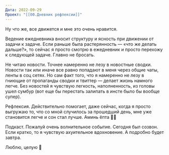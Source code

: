```yaml
---
Дата: 2022-09-29
Проект: "[[00.Дневник рефлексии]]"
---
```

Ну что же, все движется и мне это очень нравится.

Ведение ежедневника вносит структуру и ясность при движении от задачи к задаче. Если раньше была растерянность — «что же делать дальше?», то сейчас я просто смотрю в ежедневник и просто перехожу к следующей задаче. Главно не бросать.

Не читаю новости. Точнее намеренно не лезу в новостные сводки. Новости так или иначе все равно попадают в меня через общие чаты, ленты в соц сетях. Но сам факт того, что я намеренно не лезу в гниющие от пропаганды сводки и твиттер — делает жизнь намного легче. Без новостей я чувствую легкость, наполненность, из головы ушел сумбур (вот еще бы перестать залипать в инсте было бы вообще супер).

Рефлексия. Действительно помогает, даже сейчас, когда я просто выгружаю то, что со мной случилось за прошедший день, мне уже становится легче и сон стал лучше. Аминь ёпта 🤟🏼

Подкаст. Пожалуй очень волнительное событие. Сегодня был созвон. Если кратко, то я чувствую ахуительное вдохновение. А подробно будет завтра.

Люблю, целую 💋